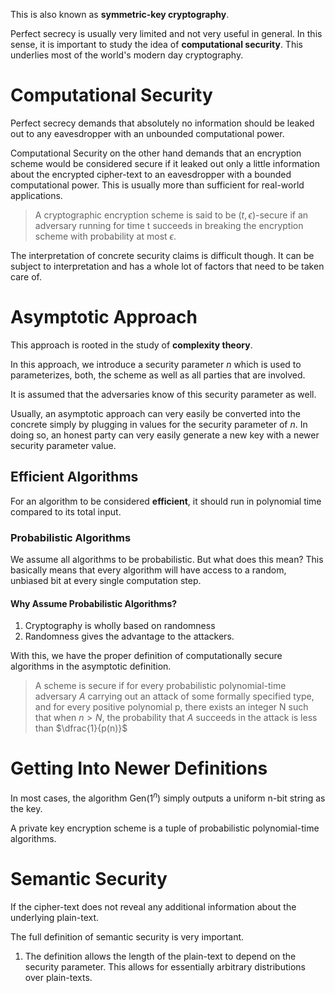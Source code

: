 This is also known as **symmetric-key cryptography**.

Perfect secrecy is usually very limited and not very useful in general. In this sense, it is important to study the idea of **computational security**. This underlies most of the world's modern day cryptography.
# Computational Security
Perfect secrecy demands that absolutely no information should be leaked out to any eavesdropper with an unbounded computational power. 

Computational Security on the other hand demands that an encryption scheme would be considered secure if it leaked out only a little information about the encrypted cipher-text to an eavesdropper with a bounded computational power. This is usually more than sufficient for real-world applications.

> A cryptographic encryption scheme is said to be $(t, \epsilon )$-secure if an adversary running for time t succeeds in breaking the encryption scheme with probability at most $\epsilon$.

The interpretation of concrete security claims is difficult though. It can be subject to interpretation and has a whole lot of factors that need to be taken care of.
# Asymptotic Approach
This approach is rooted in the study of **complexity theory**.

In this approach, we introduce a security parameter $n$ which is used to parameterizes, both, the scheme as well as all parties that are involved.

It is assumed that the adversaries know of this security parameter as well.

Usually, an asymptotic approach can very easily be converted into the concrete simply by plugging in values for the security parameter of $n$. In doing so, an honest party can very easily generate a new key with a newer security parameter value.
## Efficient Algorithms
For an algorithm to be considered **efficient**, it should run in polynomial time compared to its total input.
### Probabilistic Algorithms
We assume all algorithms to be probabilistic. But what does this mean? This basically means that every algorithm will have access to a random, unbiased bit at every single computation step.
#### Why Assume Probabilistic Algorithms?
1. Cryptography is wholly based on randomness
2. Randomness gives the advantage to the attackers.

With this, we have the proper definition of computationally secure algorithms in the asymptotic definition.

> A scheme is secure if for every probabilistic polynomial-time adversary $A$ carrying out an attack of some formally specified type, and for every positive polynomial p, there exists an integer N such that when $n > N$, the probability that $A$ succeeds in the attack is less than $\dfrac{1}{p(n)}$
# Getting Into Newer Definitions
In most cases, the algorithm $\text{Gen}(1^n)$ simply outputs a uniform n-bit string as the key. 

A private key encryption scheme is a tuple of probabilistic polynomial-time algorithms. 

# Semantic Security
If the cipher-text does not reveal any additional information about the underlying plain-text.

The full definition of semantic security is very important. 
1. The definition allows the length of the plain-text to depend on the security parameter. This allows for essentially arbitrary distributions over plain-texts.
 
